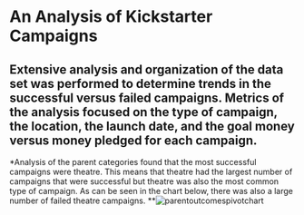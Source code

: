 # An Analysis of Kickstarter Campaigns
## Extensive analysis and organization of the data set was performed to determine trends in the successful versus failed campaigns. Metrics of the analysis focused on the type of campaign, the location, the launch date, and the goal money versus money pledged for each campaign.
*Analysis of the parent categories found that the most successful campaigns were theatre. This means that theatre had the largest number of campaigns that were successful but theatre was also the most common type of campaign. As can be seen in the chart below, there was also a large number of failed theatre campaigns.
**![parentoutcomespivotchart](path/to/parentoutcomespivotchart.png)
